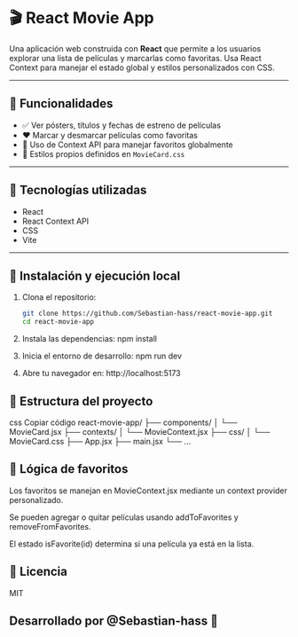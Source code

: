 # 🎬 React Movie App

Una aplicación web construida con **React** que permite a los usuarios explorar una lista de películas y marcarlas como favoritas. Usa React Context para manejar el estado global y estilos personalizados con CSS.

---

## 🧩 Funcionalidades

- ✅ Ver pósters, títulos y fechas de estreno de películas
- ❤️ Marcar y desmarcar películas como favoritas
- 🧠 Uso de Context API para manejar favoritos globalmente
- 🎨 Estilos propios definidos en `MovieCard.css`

---

## 🔧 Tecnologías utilizadas

- React
- React Context API
- CSS
- Vite

---

## 🚀 Instalación y ejecución local

1. Clona el repositorio:

   ```bash
   git clone https://github.com/Sebastian-hass/react-movie-app.git
   cd react-movie-app
2. Instala las dependencias:
    npm install
3. Inicia el entorno de desarrollo:
    npm run dev
4. Abre tu navegador en:
    http://localhost:5173
## 📁 Estructura del proyecto
css
Copiar código
react-movie-app/
├── components/
│   └── MovieCard.jsx
├── contexts/
│   └── MovieContext.jsx
├── css/
│   └── MovieCard.css
├── App.jsx
├── main.jsx
└── ...
## 🧠 Lógica de favoritos
Los favoritos se manejan en MovieContext.jsx mediante un context provider personalizado.

Se pueden agregar o quitar películas usando addToFavorites y removeFromFavorites.

El estado isFavorite(id) determina si una película ya está en la lista.

## 📄 Licencia
MIT

## Desarrollado por @Sebastian-hass 🚀